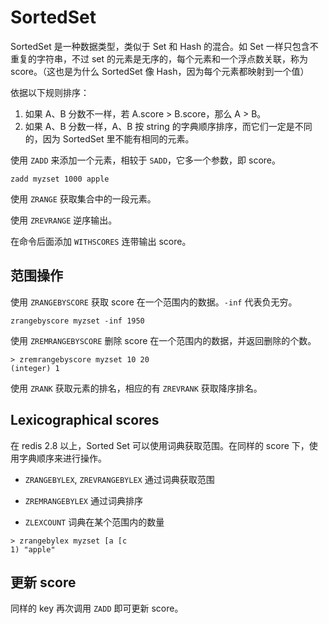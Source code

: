 # SortedSet

SortedSet 是一种数据类型，类似于 Set 和 Hash 的混合。如 Set 一样只包含不重复的字符串，不过 set 的元素是无序的，每个元素和一个浮点数关联，称为 score。（这也是为什么 SortedSet 像 Hash，因为每个元素都映射到一个值）

依据以下规则排序：

1. 如果 A、B 分数不一样，若 A.score > B.score，那么 A > B。
2. 如果 A、B 分数一样，A、B 按 string 的字典顺序排序，而它们一定是不同的，因为 SortedSet 里不能有相同的元素。

使用 `ZADD` 来添加一个元素，相较于 `SADD`，它多一个参数，即 score。

```jshelllanguage
zadd myzset 1000 apple
```

使用 `ZRANGE` 获取集合中的一段元素。

使用 `ZREVRANGE` 逆序输出。

在命令后面添加 `WITHSCORES` 连带输出 score。

## 范围操作

使用 `ZRANGEBYSCORE` 获取 score 在一个范围内的数据。`-inf` 代表负无穷。

```jshelllanguage
zrangebyscore myzset -inf 1950
```

使用 `ZREMRANGEBYSCORE` 删除 score 在一个范围内的数据，并返回删除的个数。

```jshelllanguage
> zremrangebyscore myzset 10 20
(integer) 1
```

使用 `ZRANK` 获取元素的排名，相应的有 `ZREVRANK` 获取降序排名。

## Lexicographical scores

在 redis 2.8 以上，Sorted Set 可以使用词典获取范围。在同样的 score 下，使用字典顺序来进行操作。

- `ZRANGEBYLEX`, `ZREVRANGEBYLEX` 通过词典获取范围

- `ZREMRANGEBYLEX` 通过词典排序

- `ZLEXCOUNT` 词典在某个范围内的数量

```jshelllanguage
> zrangebylex myzset [a [c
1) "apple"
```

## 更新 score

同样的 key 再次调用 `ZADD` 即可更新 score。

